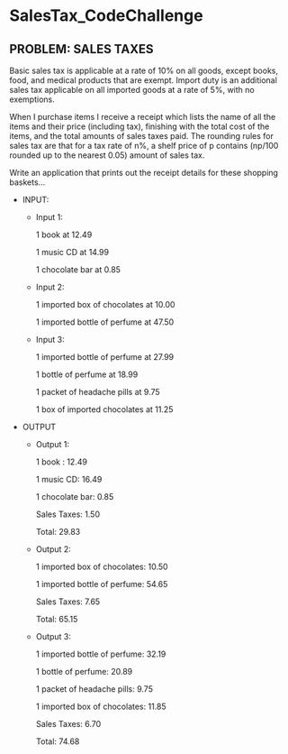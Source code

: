 # SalesTax_CodeChallenge

## PROBLEM: SALES TAXES

Basic sales tax is applicable at a rate of 10% on all goods, except books, food, and medical products that are exempt. Import duty is an additional sales tax applicable on all imported goods at a rate of 5%, with no exemptions.

When I purchase items I receive a receipt which lists the name of all the items and their price (including tax), finishing with the total cost of the items, and the total amounts of sales taxes paid. The rounding rules for sales tax are that for a tax rate of n%, a shelf price of p contains (np/100 rounded up to the nearest 0.05) amount of sales tax.

Write an application that prints out the receipt details for these shopping baskets...


- INPUT:  
  - Input 1:  

    1 book at 12.49

    1 music CD at 14.99

    1 chocolate bar at 0.85  

  - Input 2:  

    1 imported box of chocolates at 10.00

    1 imported bottle of perfume at 47.50  

  - Input 3:  

    1 imported bottle of perfume at 27.99

    1 bottle of perfume at 18.99

    1 packet of headache pills at 9.75

    1 box of imported chocolates at 11.25  


- OUTPUT  

  - Output 1:  

    1 book : 12.49
    
    1 music CD: 16.49
    
    1 chocolate bar: 0.85
    
    Sales Taxes: 1.50
    
    Total: 29.83  

  - Output 2:  

    1 imported box of chocolates: 10.50

    1 imported bottle of perfume: 54.65
    
    Sales Taxes: 7.65

    Total: 65.15  

  - Output 3:  

    1 imported bottle of perfume: 32.19

    1 bottle of perfume: 20.89

    1 packet of headache pills: 9.75

    1 imported box of chocolates: 11.85

    Sales Taxes: 6.70

    Total: 74.68  

